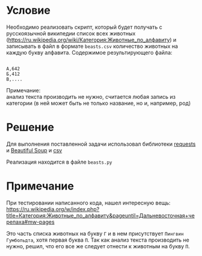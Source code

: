 # Условие

Необходимо реализовать скрипт, который будет получать с русскоязычной википедии список всех животных (https://ru.wikipedia.org/wiki/Категория:Животные_по_алфавиту) и записывать в файл в формате `beasts.csv` количество животных на каждую букву алфавита. Содержимое результирующего файла:
```csv

А,642
Б,412
В,....
```

Примечание:  
анализ текста производить не нужно, считается любая запись из категории (в ней может быть не только название, но и, например, род)

# Решение

Для выполнения поставленной задачи использовал библиотеки [requests](https://requests.readthedocs.io/en/latest/) и 
[Beautiful Soup](https://www.crummy.com/software/BeautifulSoup/bs4/doc/) и [csv](https://docs.python.org/3/library/csv.html)

Реализация находится в файле `beasts.py`

# Примечание

При тестировании написанного кода, нашел интересную вещь:
https://ru.wikipedia.org/w/index.php?title=Категория:Животные_по_алфавиту&pageuntil=Дальневосточная+черепаха#mw-pages

Это часть списка животных на букву `Г` и в нем присутствует `Пингвин Гумбольдта`, хотя первая буква `П`. 
Так как анализ текста производить не нужно, решил, что его все же следует отнести к животным на букву `П`.